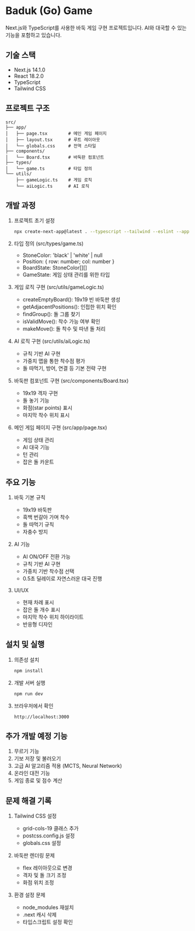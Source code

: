 # Baduk (Go) Game

Next.js와 TypeScript를 사용한 바둑 게임 구현 프로젝트입니다. AI와 대국할 수 있는 기능을 포함하고 있습니다.

## 기술 스택

- Next.js 14.1.0
- React 18.2.0
- TypeScript
- Tailwind CSS

## 프로젝트 구조

```
src/
├── app/
│   ├── page.tsx        # 메인 게임 페이지
│   ├── layout.tsx      # 루트 레이아웃
│   └── globals.css     # 전역 스타일
├── components/
│   └── Board.tsx       # 바둑판 컴포넌트
├── types/
│   └── game.ts         # 타입 정의
└── utils/
    ├── gameLogic.ts    # 게임 로직
    └── aiLogic.ts      # AI 로직
```

## 개발 과정

1. 프로젝트 초기 설정
   ```bash
   npx create-next-app@latest . --typescript --tailwind --eslint --app --src-dir --import-alias "@/*"
   ```

2. 타입 정의 (src/types/game.ts)
   - StoneColor: 'black' | 'white' | null
   - Position: { row: number; col: number }
   - BoardState: StoneColor[][]
   - GameState: 게임 상태 관리를 위한 타입

3. 게임 로직 구현 (src/utils/gameLogic.ts)
   - createEmptyBoard(): 19x19 빈 바둑판 생성
   - getAdjacentPositions(): 인접한 위치 확인
   - findGroup(): 돌 그룹 찾기
   - isValidMove(): 착수 가능 여부 확인
   - makeMove(): 돌 착수 및 따낸 돌 처리

4. AI 로직 구현 (src/utils/aiLogic.ts)
   - 규칙 기반 AI 구현
   - 가중치 맵을 통한 착수점 평가
   - 돌 따먹기, 방어, 연결 등 기본 전략 구현

5. 바둑판 컴포넌트 구현 (src/components/Board.tsx)
   - 19x19 격자 구현
   - 돌 놓기 기능
   - 화점(star points) 표시
   - 마지막 착수 위치 표시

6. 메인 게임 페이지 구현 (src/app/page.tsx)
   - 게임 상태 관리
   - AI 대국 기능
   - 턴 관리
   - 잡은 돌 카운트

## 주요 기능

1. 바둑 기본 규칙
   - 19x19 바둑판
   - 흑백 번갈아 가며 착수
   - 돌 따먹기 규칙
   - 자충수 방지

2. AI 기능
   - AI ON/OFF 전환 가능
   - 규칙 기반 AI 구현
   - 가중치 기반 착수점 선택
   - 0.5초 딜레이로 자연스러운 대국 진행

3. UI/UX
   - 현재 차례 표시
   - 잡은 돌 개수 표시
   - 마지막 착수 위치 하이라이트
   - 반응형 디자인

## 설치 및 실행

1. 의존성 설치
   ```bash
   npm install
   ```

2. 개발 서버 실행
   ```bash
   npm run dev
   ```

3. 브라우저에서 확인
   ```
   http://localhost:3000
   ```

## 추가 개발 예정 기능

1. 무르기 기능
2. 기보 저장 및 불러오기
3. 고급 AI 알고리즘 적용 (MCTS, Neural Network)
4. 온라인 대전 기능
5. 게임 종료 및 점수 계산

## 문제 해결 기록

1. Tailwind CSS 설정
   - grid-cols-19 클래스 추가
   - postcss.config.js 설정
   - globals.css 설정

2. 바둑판 렌더링 문제
   - flex 레이아웃으로 변경
   - 격자 및 돌 크기 조정
   - 화점 위치 조정

3. 환경 설정 문제
   - node_modules 재설치
   - .next 캐시 삭제
   - 타입스크립트 설정 확인 